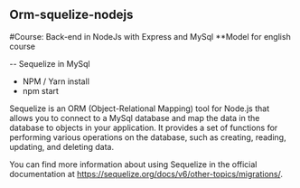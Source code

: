 ## Orm-squelize-nodejs
#Course: Back-end in NodeJs with Express and MySql
 **Model for english course

-- Sequelize in MySql
 - NPM / Yarn install
 - npm start 

Sequelize is an ORM (Object-Relational Mapping) tool for Node.js that allows you to connect to a MySql database and map the data in the database to objects in your application. It provides a set of functions for performing various operations on the database, such as creating, reading, updating, and deleting data.


You can find more information about using Sequelize in the official documentation at https://sequelize.org/docs/v6/other-topics/migrations/.
